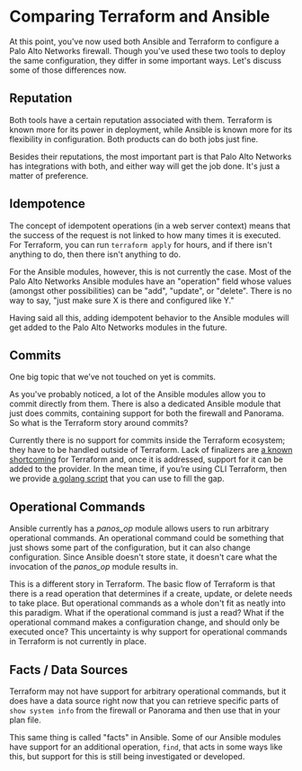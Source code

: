 # Comparing Terraform and Ansible

At this point, you've now used both Ansible and Terraform to configure a
Palo Alto Networks firewall.  Though you've used these two tools to deploy
the same configuration, they differ in some important ways.  Let's discuss
some of those differences now.

## Reputation

Both tools have a certain reputation associated with them.  Terraform is known
more for its power in deployment, while Ansible is known more for its
flexibility in configuration.  Both products can do both jobs just fine.

Besides their reputations, the most important part is that Palo Alto Networks
has integrations with both, and either way will get the job done.  It's
just a matter of preference.

## Idempotence

The concept of idempotent operations (in a web server context) means that
the success of the request is not linked to how many times it is
executed.  For Terraform, you can run `terraform apply` for hours, and if
there isn't anything to do, then there isn't anything to do.

For the Ansible modules, however, this is not currently the case.  Most of
the Palo Alto Networks Ansible modules have an "operation" field
whose values (amongst other possibilities) can be "add", "update", or
"delete".  There is no way to say, "just make sure X is there and
configured like Y."

Having said all this, adding idempotent behavior to the Ansible modules will
get added to the Palo Alto Networks modules in the future.

## Commits

One big topic that we’ve not touched on yet is commits.

As you've probably noticed, a lot of the Ansible modules allow you to commit
directly from them.  There is also a dedicated Ansible module that just does
commits, containing support for both the firewall and Panorama.  So what is
the Terraform story around commits?

Currently there is no support for commits inside the Terraform ecosystem;
they have to be handled outside of Terraform.  Lack of finalizers are
[a known shortcoming](https://github.com/hashicorp/terraform/issues/6258)
for Terraform and, once it is addressed, support for it can be added to the
provider.  In the mean time, if you’re using CLI Terraform, then we provide
[a golang script](https://www.terraform.io/docs/providers/panos/index.html#commits)
that you can use to fill the gap.

## Operational Commands

Ansible currently has a *panos\_op* module allows users to run arbitrary
operational commands.  An operational command could be something that just
shows some part of the configuration, but it can also change configuration.
Since Ansible doesn't store state, it doesn't care what the invocation of
the *panos\_op* module results in.

This is a different story in Terraform.  The basic flow of Terraform is that
there is a read operation that determines if a create, update, or delete needs
to take place.  But operational commands as a whole don't fit as neatly into
this paradigm.  What if the operational command is just a read?  What if the
operational command makes a configuration change, and should only be executed
once?  This uncertainty is why support for operational commands in Terraform
is not currently in place.

## Facts / Data Sources

Terraform may not have support for arbitrary operational commands, but it does
have a data source right now that you can retrieve specific parts of
`show system info` from the firewall or Panorama and then use that in your
plan file.

This same thing is called "facts" in Ansible.  Some of our Ansible modules have
support for an additional operation, `find`, that acts in some ways like this,
but support for this is still being investigated or developed.
